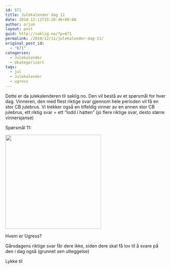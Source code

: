```yaml
---
id: 671
title: Julekalender dag 11
date: 2010-12-11T15:28:46+00:00
author: orjan
layout: post
guid: http://saklig.no/?p=671
permalink: /2010/12/11/julekalender-dag-11/
original_post_id:
  - "671"
categories:
  - Julekalender
  - Ukategorisert
tags:
  - jul
  - Julekalender
  - ugress
---
```

Dette er da julekalenderen til saklig.no. Den vil bestå av et spørsmål for hver dag. Vinneren, den med flest riktige svar gjennom hele perioden vil få en stor CB julebrus. Vi trekker også en tilfeldig vinner av en annen stor CB julebrus, ett riktig svar = ett “lodd i hatten” (jo flere riktige svar, desto større vinnersjanse)

Spørsmål 11:
  
[<img src="http://46.101.118.241/wp-content/uploads/2010/12/julekalender11.png?w=300&#038;h=294" alt="" title="julekalender11" width="300" height="294" class="aligncenter size-medium wp-image-672" srcset="http://46.101.118.241/wp-content/uploads/2010/12/julekalender11.png 656w, http://46.101.118.241/wp-content/uploads/2010/12/julekalender11-300x295.png 300w" sizes="(max-width: 300px) 100vw, 300px" />](http://46.101.118.241/wp-content/uploads/2010/12/julekalender11.png)

Hvem er Ugress?

Gårsdagens riktige svar får dere ikke, siden dere skal få lov til å svare på den i dag også (grunnet sen utleggelse)

Lykke til